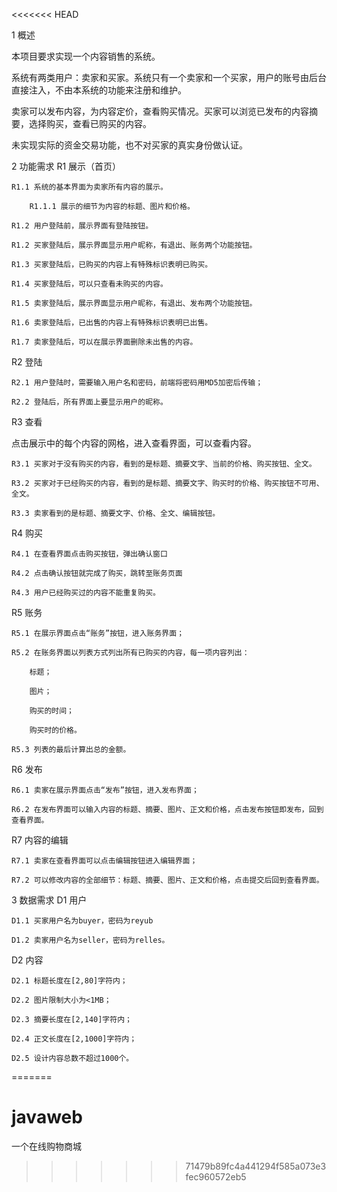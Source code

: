 <<<<<<< HEAD

1 概述

本项目要求实现一个内容销售的系统。

系统有两类用户：卖家和买家。系统只有一个卖家和一个买家，用户的账号由后台直接注入，不由本系统的功能来注册和维护。

卖家可以发布内容，为内容定价，查看购买情况。买家可以浏览已发布的内容摘要，选择购买，查看已购买的内容。

未实现实际的资金交易功能，也不对买家的真实身份做认证。

2 功能需求
R1 展示（首页）

    R1.1 系统的基本界面为卖家所有内容的展示。

        R1.1.1 展示的细节为内容的标题、图片和价格。

    R1.2 用户登陆前，展示界面有登陆按钮。

    R1.2 买家登陆后，展示界面显示用户昵称，有退出、账务两个功能按钮。

    R1.3 买家登陆后，已购买的内容上有特殊标识表明已购买。

    R1.4 买家登陆后，可以只查看未购买的内容。

    R1.5 卖家登陆后，展示界面显示用户昵称，有退出、发布两个功能按钮。

    R1.6 卖家登陆后，已出售的内容上有特殊标识表明已出售。

    R1.7 卖家登陆后，可以在展示界面删除未出售的内容。

R2 登陆

    R2.1 用户登陆时，需要输入用户名和密码，前端将密码用MD5加密后传输；

    R2.2 登陆后，所有界面上要显示用户的昵称。

R3 查看

点击展示中的每个内容的网格，进入查看界面，可以查看内容。

    R3.1 买家对于没有购买的内容，看到的是标题、摘要文字、当前的价格、购买按钮、全文。

    R3.2 买家对于已经购买的内容，看到的是标题、摘要文字、购买时的价格、购买按钮不可用、全文。

    R3.3 卖家看到的是标题、摘要文字、价格、全文、编辑按钮。

R4 购买

    R4.1 在查看界面点击购买按钮，弹出确认窗口

    R4.2 点击确认按钮就完成了购买，跳转至账务页面

    R4.3 用户已经购买过的内容不能重复购买。

R5 账务

    R5.1 在展示界面点击“账务”按钮，进入账务界面；

    R5.2 在账务界面以列表方式列出所有已购买的内容，每一项内容列出：

        标题；

        图片；

        购买的时间；

        购买时的价格。

    R5.3 列表的最后计算出总的金额。

R6 发布

    R6.1 卖家在展示界面点击“发布”按钮，进入发布界面；

    R6.2 在发布界面可以输入内容的标题、摘要、图片、正文和价格，点击发布按钮即发布，回到查看界面。

R7 内容的编辑

    R7.1 卖家在查看界面可以点击编辑按钮进入编辑界面；

    R7.2 可以修改内容的全部细节：标题、摘要、图片、正文和价格，点击提交后回到查看界面。

3 数据需求
D1 用户

    D1.1 买家用户名为buyer，密码为reyub

    D1.2 卖家用户名为seller，密码为relles。

D2 内容

    D2.1 标题长度在[2,80]字符内；

    D2.2 图片限制大小为<1MB；

    D2.3 摘要长度在[2,140]字符内；

    D2.4 正文长度在[2,1000]字符内；

    D2.5 设计内容总数不超过1000个。



=======
# javaweb
一个在线购物商城
>>>>>>> 71479b89fc4a441294f585a073e3fec960572eb5
